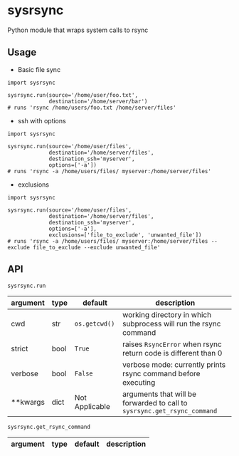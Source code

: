 # sysrsync
Python module that wraps system calls to rsync

## Usage

* Basic file sync

```
import sysrsync

sysrsync.run(source='/home/user/foo.txt',
             destination='/home/server/bar')
# runs 'rsync /home/users/foo.txt /home/server/files'
```

* ssh with options

```
import sysrsync

sysrsync.run(source='/home/user/files',
             destination='/home/server/files',
             destination_ssh='myserver',
             options=['-a'])
# runs 'rsync -a /home/users/files/ myserver:/home/server/files'
```

* exclusions

```
import sysrsync

sysrsync.run(source='/home/user/files',
             destination='/home/server/files',
             destination_ssh='myserver',
             options=['-a'],
             exclusions=['file_to_exclude', 'unwanted_file'])
# runs 'rsync -a /home/users/files/ myserver:/home/server/files --exclude file_to_exclude --exclude unwanted_file'
```

## API

`sysrsync.run`

| argument  | type | default | description |
| --------- | ---- | ------- | ----------- |
| cwd  | str  | `os.getcwd()` | working directory in which subprocess will run the rsync command |
| strict  | bool | `True` | raises `RsyncError` when rsync return code is different than 0  |
| verbose | bool | `False` | verbose mode: currently prints rsync command before executing |
| **kwargs | dict | Not Applicable | arguments that will be forwarded to call to `sysrsync.get_rsync_command` |

`sysrsync.get_rsync_command`

| argument  | type | default | description |
| --------- | ---- | ------- | ----------- |



## 
